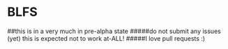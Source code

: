# BLFS
##this is in a very much in pre-alpha state
#####do not submit any issues (yet) this is expected not to work at-ALL!
#####I love pull requests :)
